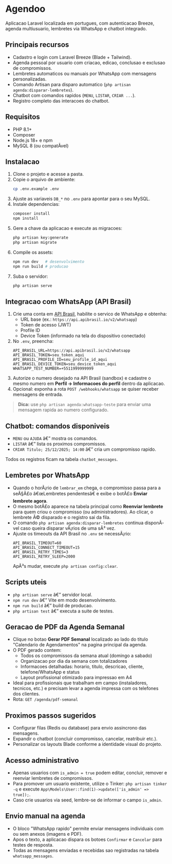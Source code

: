 ﻿# Agendoo

Aplicacao Laravel localizada em portugues, com autenticacao Breeze, agenda multiusuario, lembretes via WhatsApp e chatbot integrado.

## Principais recursos
- Cadastro e login com Laravel Breeze (Blade + Tailwind).
- Agenda pessoal por usuario com criacao, edicao, conclusao e exclusao de compromissos.
- Lembretes automaticos ou manuais por WhatsApp com mensagens personalizadas.
- Comando Artisan para disparo automatico (`php artisan agenda:disparar-lembretes`).
- Chatbot com comandos rapidos (`MENU`, `LISTAR`, `CRIAR ...`).
- Registro completo das interacoes do chatbot.

## Requisitos
- PHP 8.1+
- Composer
- Node.js 18+ e npm
- MySQL 8 (ou compatÃ­vel)

## Instalacao
1. Clone o projeto e acesse a pasta.
2. Copie o arquivo de ambiente:
   ```bash
   cp .env.example .env
   ```
3. Ajuste as variaveis `DB_*` no `.env` para apontar para o seu MySQL.
4. Instale dependencias:
   ```bash
   composer install
   npm install
   ```
5. Gere a chave da aplicacao e execute as migracoes:
   ```bash
   php artisan key:generate
   php artisan migrate
   ```
6. Compile os assets:
   ```bash
   npm run dev   # desenvolvimento
   npm run build # producao
   ```
7. Suba o servidor:
   ```bash
   php artisan serve
   ```

## Integracao com WhatsApp (API Brasil)
1. Crie uma conta em [API Brasil](https://apibrasil.io/), habilite o servico de WhatsApp e obtenha:
   - URL base (ex.: `https://api.apibrasil.io/v2/whatsapp`)
   - Token de acesso (JWT)
   - Profile ID
   - Device Token (informado na tela do dispositivo conectado)
2. No `.env`, preencha:
   ```env
   API_BRASIL_URL=https://api.apibrasil.io/v2/whatsapp
   API_BRASIL_TOKEN=seu_token_aqui
   API_BRASIL_PROFILE_ID=seu_profile_id_aqui
   API_BRASIL_DEVICE_TOKEN=seu_device_token_aqui
   WHATSAPP_TEST_NUMBER=+5511999999999
   ```
3. Autorize o numero desejado na API Brasil (sandbox) e cadastre o mesmo numero em **Perfil -> Informacoes do perfil** dentro da aplicacao.
4. Opcional: exponha a rota `POST /webhooks/whatsapp` se quiser receber mensagens de entrada.

> **Dica:** use `php artisan agenda:whatsapp-teste` para enviar uma mensagem rapida ao numero configurado.

## Chatbot: comandos disponiveis
- `MENU` ou `AJUDA` â€” mostra os comandos.
- `LISTAR` â€” lista os proximos compromissos.
- `CRIAR Titulo; 25/12/2025; 14:00` â€” cria um compromisso rapido.

Todos os registros ficam na tabela `chatbot_messages`.

## Lembretes por WhatsApp
- Quando o horÃ¡rio de `lembrar_em` chega, o compromisso passa para a seÃ§Ã£o â€œLembretes pendentesâ€ e exibe o botÃ£o **Enviar lembrete agora**.
- O mesmo botÃ£o aparece na tabela principal como **Reenviar lembrete** para quem criou o compromisso (ou administradores). Ao clicar, o lembrete Ã© disparado e o registro sai da fila.
- O comando `php artisan agenda:disparar-lembretes` continua disponÃ­vel caso queira disparar vÃ¡rios de uma sÃ³ vez.
- Ajuste os timeouts da API Brasil no `.env` se necessÃ¡rio:
  ```
  API_BRASIL_TIMEOUT=60
  API_BRASIL_CONNECT_TIMEOUT=15
  API_BRASIL_RETRY_TIMES=3
  API_BRASIL_RETRY_SLEEP=2000
  ```
  ApÃ³s mudar, execute `php artisan config:clear`.

## Scripts uteis
- `php artisan serve` â€” servidor local.
- `npm run dev` â€” Vite em modo desenvolvimento.
- `npm run build` â€” build de producao.
- `php artisan test` â€” executa a suite de testes.

## Geracao de PDF da Agenda Semanal
- Clique no botao **Gerar PDF Semanal** localizado ao lado do titulo "Calendario de Agendamentos" na pagina principal da agenda.
- O PDF gerado contem:
  - Todos os compromissos da semana atual (domingo a sabado)
  - Organizacao por dia da semana com totalizadores
  - Informacoes detalhadas: horario, titulo, descricao, cliente, telefone/WhatsApp e status
  - Layout profissional otimizado para impressao em A4
- Ideal para profissionais que trabalham em campo (instaladores, tecnicos, etc.) e precisam levar a agenda impressa com os telefones dos clientes.
- Rota: `GET /agenda/pdf-semanal`

## Proximos passos sugeridos
- Configurar filas (Redis ou database) para envio assincrono das mensagens.
- Expandir o chatbot (concluir compromisso, cancelar, reatribuir etc.).
- Personalizar os layouts Blade conforme a identidade visual do projeto.

## Acesso administrativo
- Apenas usuarios com `is_admin = true` podem editar, concluir, remover e reenviar lembretes de compromissos.
- Para promover um usuario existente, utilize o Tinker: `php artisan tinker -q` e execute `App\Models\User::find(1)->update(['is_admin' => true]);`.
- Caso crie usuarios via seed, lembre-se de informar o campo `is_admin`.
## Envio manual na agenda
- O bloco "WhatsApp rapido" permite enviar mensagens individuais com ou sem anexos (imagens e PDF).
- Apos o texto, a aplicacao dispara os botoes `Confirmar` e `Cancelar` para testes de resposta.
- Todas as mensagens enviadas e recebidas sao registradas na tabela `whatsapp_messages`.

